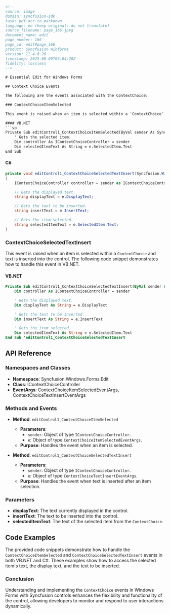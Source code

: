 ```html
<!-- 
source: image
domain: syncfusion-sdk
task: pdf-ocr-to-markdown
language: en (keep original; do not translate)
source_filename: page_166.jpeg
document_name: edit
page_number: 166
page_id: edit#page_166
product: Syncfusion Winforms
version: 11.4.0.26
timestamp: 2025-08-09T05:04:20Z
fidelity: lossless
-->

# Essential Edit for Windows Forms

## Context Choice Events

The following are the events associated with the ContextChoice:

### ContextChoiceItemSelected

This event is raised when an item is selected within a `ContextChoice`. The following code snippet demonstrates how to handle this event in VB.NET and C#.

#### VB.NET
```vb
Private Sub editControl1_ContextChoiceItemSelected(ByVal sender As Syncfusion.Windows.Forms.Edit.Interfaces.IContextChoiceController, ByVal e As Syncfusion.Windows.Forms.Edit.ContextChoiceItemSelectedEventArgs) Handles EditControl1.ContextChoiceItemSelected
    ' Gets the selected item.
    Dim controller As IContextChoiceController = sender
    Dim selectedItemText As String = e.SelectedItem.Text
End Sub
```

#### C#
```csharp
private void editControl1_ContextChoiceSelectedTextInsert(Syncfusion.Windows.Forms.Edit.Interfaces.IContextChoiceController sender, Syncfusion.Windows.Forms.Edit.ContextChoiceTextInsertEventArgs e)
{
    IContextChoiceController controller = sender as IContextChoiceController;

    // Gets the displayed text.
    string displayText = e.DisplayText;

    // Gets the text to be inserted.
    string insertText = e.InsertText;

    // Gets the item selected.
    string selectedItemText = e.SelectedItem.Text;
}
```

### ContextChoiceSelectedTextInsert

This event is raised when an item is selected within a `ContextChoice` and text is inserted into the control. The following code snippet demonstrates how to handle this event in VB.NET.

#### VB.NET
```vb
Private Sub editControl1_ContextChoiceSelectedTextInsert(ByVal sender As Syncfusion.Windows.Forms.Edit.Interfaces.IContextChoiceController, ByVal e As Syncfusion.Windows.Forms.Edit.ContextChoiceTextInsertEventArgs) Handles EditControl1.ContextChoiceSelectedTextInsert
    Dim controller As IContextChoiceController = sender

    ' Gets the displayed text.
    Dim displayText As String = e.DisplayText

    ' Gets the text to be inserted.
    Dim insertText As String = e.InsertText

    ' Gets the item selected.
    Dim selectedItemText As String = e.SelectedItem.Text
End Sub 'editControl1_ContextChoiceSelectedTextInsert
```

## API Reference

### Namespaces and Classes

- **Namespace**: Syncfusion.Windows.Forms.Edit
- **Class**: IContextChoiceController
- **EventArgs**: ContextChoiceItemSelectedEventArgs, ContextChoiceTextInsertEventArgs

### Methods and Events

- **Method**: `editControl1_ContextChoiceItemSelected`
  - **Parameters**:
    - `sender`: Object of type `IContextChoiceController`.
    - `e`: Object of type `ContextChoiceItemSelectedEventArgs`.
  - **Purpose**: Handles the event when an item is selected.

- **Method**: `editControl1_ContextChoiceSelectedTextInsert`
  - **Parameters**:
    - `sender`: Object of type `IContextChoiceController`.
    - `e`: Object of type `ContextChoiceTextInsertEventArgs`.
  - **Purpose**: Handles the event when text is inserted after an item selection.

### Parameters

- **displayText**: The text currently displayed in the control.
- **insertText**: The text to be inserted into the control.
- **selectedItemText**: The text of the selected item from the `ContextChoice`.

## Code Examples

The provided code snippets demonstrate how to handle the `ContextChoiceItemSelected` and `ContextChoiceSelectedTextInsert` events in both VB.NET and C#. These examples show how to access the selected item's text, the display text, and the text to be inserted.

### Conclusion

Understanding and implementing the `ContextChoice` events in Windows Forms with Syncfusion controls enhances the flexibility and functionality of the control, allowing developers to monitor and respond to user interactions dynamically.

<!-- tags: [Syncfusion Winforms, ContextChoice, Events, editControl, edit, windows forms] keywords: [ContextChoiceItemSelected, ContextChoiceSelectedTextInsert, IContextChoiceController, EventArgs, displayText, insertText, selectedItemText] -->
```